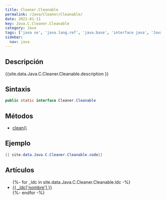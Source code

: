 ```yaml
---
title: Cleaner.Cleanable
permalink: /Java/Cleaner/Cleanable/
date: 2021-01-11
key: Java.C.Cleaner.Cleanable
category: Java
tags: ['java se', 'java.lang.ref', 'java.base', 'interface java', 'Java 9']
sidebar: 
  nav: java
---
```


## Descripción
{{site.data.Java.C.Cleaner.Cleanable.description }}

## Sintaxis
~~~java
public static interface Cleaner.Cleanable
~~~

## Métodos
* [clean()](/Java/Cleaner/Cleanable/clean/)

## Ejemplo
~~~java
{{ site.data.Java.C.Cleaner.Cleanable.code}}
~~~

## Artículos
<ul>
{%- for _ldc in site.data.Java.C.Cleaner.Cleanable.ldc -%}
   <li>
       <a href="{{_ldc['url'] }}">{{ _ldc['nombre'] }}</a>
   </li>
{%- endfor -%}
</ul>
